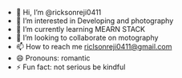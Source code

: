 - 👋 Hi, I’m @ricksonreji0411
- 👀 I’m interested in Developing and photography
- 🌱 I’m currently learning MEARN STACK
- 💞️ I’m looking to collaborate on motography
- 📫 How to reach me riclsonreji0411@gmail.com
- 😄 Pronouns: romantic
- ⚡ Fun fact: not serious be kindful

<!---
ricksonreji0411/ricksonreji0411 is a ✨ special ✨ repository because its `README.md` (this file) appears on your GitHub profile.
You can click the Preview link to take a look at your changes.
--->
